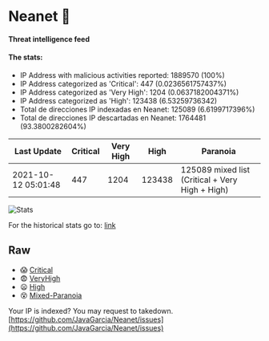 # Neanet :hocho:
#### Threat intelligence feed
#### The stats:

- IP Address with malicious activities reported: 1889570 (100%)
- IP Address categorized as 'Critical':  447 (0.0236561757437%)
- IP Address categorized as 'Very High':  1204 (0.0637182004371%)
- IP Address categorized as 'High':  123438 (6.53259736342)
- Total de direcciones IP indexadas en Neanet:  125089 (6.6199717396%)
- Total de direcciones IP descartadas en Neanet:  1764481 (93.3800282604%)

| Last Update | Critical | Very High | High | Paranoia |
| --- | --- | --- | --- | --- |
| 2021-10-12 05:01:48 | 447 | 1204 | 123438 | 125089 mixed list (Critical + Very High + High)|

![Stats](https://docs.google.com/spreadsheets/d/e/2PACX-1vSnaNMIXVabIpDJjufMlzH7poXnshF3mgd8Is1g9ytUEzVsP5my4Trn8f-xkoLLQ38xpL3HtmUexLo6/pubchart?oid=501124687&format=image)

For the historical stats go to: [link](/stats.csv)
## Raw
- :scream: [Critical](https://raw.githubusercontent.com/JavaGarcia/Neanet/master/blacklists/neanet_critical.txt)
- :fearful: [VeryHigh](https://raw.githubusercontent.com/JavaGarcia/Neanet/master/blacklists/neanet_veryHigh.txtt)
- :frowning: [High](https://raw.githubusercontent.com/JavaGarcia/Neanet/master/blacklists/neanet_high.txt)
- :dizzy_face: [Mixed-Paranoia](https://raw.githubusercontent.com/JavaGarcia/Neanet/master/blacklists/neanet_all.txt)


Your IP is indexed? You may request to takedown. [https://github.com/JavaGarcia/Neanet/issues](https://github.com/JavaGarcia/Neanet/issues)
























































































































































































































































































































































































































































































































































































































































































































































































































































































































































































































































































































































































































































































































































































































































































































































































































































































































































































































































































































































































































































































































































































































































































































































































































































































































































































































































































































































































































































































































































































































































































































































































































































































































































































































































































































































































































































































































































































































































































































































































































































































































































































































































































































































































































































































































































































































































































































































































































































































































































































































































































































































































































































































































































































































































































































































































































































































































































































































































































































































































































































































































































































































































































































































































































































































































































































































































































































































































































































































































































































































































































































































































































































































































































































































































































































































































































































































































































































































































































































































































































































































































































































































































































































































































































































































































































































































































































































































































































































































































































































































































































































































































































































































































































































































































































































































































































